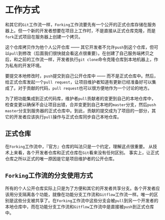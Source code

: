 # 工作方式

和其它的`Git`工作流一样，`Forking`工作流要先有一个公开的正式仓库存储在服务器上。但一个新的开发者想要在项目上工作时，不是直接从正式仓库克隆，而是`fork`正式项目在服务器上创建一个拷贝。

这个仓库拷贝作为他个人公开仓库 —— 其它开发者不允许`push`到这个仓库，但可以`pull`到修改（后面我们很快就会看这点很重要）。在创建了自己服务端拷贝之后，和之前的工作流一样，开发者执行`git clone`命令克隆仓库到本地机器上，作为私有的开发环境。

要提交本地修改时，`push`提交到自己公开仓库中 —— 而不是正式仓库中。然后，给正式仓库发起一个`pull request`，让项目维护者知道有更新已经准备好可以集成了。对于贡献的代码，`pull request`也可以很方便地作为一个讨论的地方。

为了把功能集成到正式代码库，维护者`pull`贡献者的变更到自己的本地仓库中，检查变更以确保不会让项目出错，合并变更到自己本地的`master`分支，然后`push` `master`分支到服务器的正式仓库中。到此，贡献的提交成为了项目的一部分，其它的开发者应该执行`pull`操作与正式仓库同步自己本地仓库。

## 正式仓库

在`Forking`工作流中，『官方』仓库的叫法只是一个约定，理解这点很重要。
从技术上来看，各个开发者仓库和正式仓库在`Git`看来没有任何区别。
事实上，让正式仓库之所以正式的唯一原因是它是项目维护者的公开仓库。

## `Forking`工作流的分支使用方式

所有的个人公开仓库实际上只是为了方便和其它的开发者共享分支。各个开发者应该用分支隔离各个功能，就像在功能分支工作流和`Gitflow`工作流一样。唯一的区别是这些分支被共享了。在`Forking`工作流中这些分支会被`pull`到另一个开发者的本地仓库中，而在功能分支工作流和`Gitflow`工作流中是直接被`push`到正式仓库中。